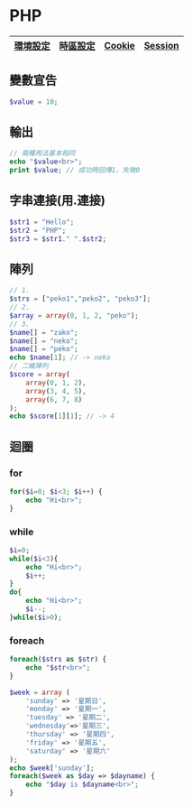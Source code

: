 # PHP
|[環境設定](./phpSet.md)|[時區設定](./timezone.md)|[Cookie](./Cookie)|[Session](./Session)|
|-|-|-|-|

## 變數宣告
```php
$value = 10;
```
## 輸出
```php
// 兩種用法基本相同
echo "$value<br>";
print $value; // 成功時回傳1，失敗0 
```
## 字串連接(用.連接)
```php
$str1 = "Hello";
$str2 = "PHP";
$str3 = $str1." ".$str2;
```
## 陣列
```php
// 1.
$strs = ["peko1","peko2", "peko3"];
// 2.
$array = array(0, 1, 2, "peko");
// 3.
$name[] = "zako";
$name[] = "neko";
$name[] = "peko";
echo $name[1]; // -> neko
// 二維陣列
$score = array(
    array(0, 1, 2),
    array(3, 4, 5),
    array(6, 7, 8)
);
echo $score[1][1]; // -> 4
```

## 迴圈
### for
```php
for($i=0; $i<3; $i++) {
    echo "Hi<br>";
}
```
### while
```php
$i=0;
while($i<3){
    echo "Hi<br>";
    $i++;
}
do{
    echo "Hi<br>";
    $i--;
}while($i>0);
```
### foreach
```php
foreach($strs as $str) {
    echo "$str<br>";
}

$week = array (
    'sunday' => '星期日',
    'monday' => '星期一',
    'tuesday' => '星期二', 
    'wednesday'=>'星期三',
    'thursday' => '星期四',
    'friday' => '星期五',
    'saturday' => '星期六'
);
echo $week['sunday'];
foreach($week as $day => $dayname) {
    echo "$day is $dayname<br>";
}
```